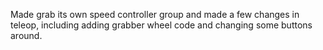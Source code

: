 Made grab its own speed controller group and made a few changes in teleop, including adding grabber wheel code and changing some buttons around.
